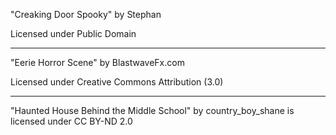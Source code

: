 "Creaking Door Spooky"
by Stephan

Licensed under Public Domain

---

"Eerie Horror Scene"
by BlastwaveFx.com

Licensed under Creative Commons
Attribution (3.0)

---

"Haunted House Behind the Middle School" by country_boy_shane is licensed under CC BY-ND 2.0 
